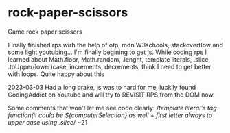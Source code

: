 # rock-paper-scissors

Game rock paper scissors

Finally finished rps wirh the help of otp, mdn W3schools, stackoverflow and some light youtubing...
I'm finally begining to get js.
While coding rps I learned about Math.floor, Math.random, .lenght, template literals, .slice, .toUpper(lower)case, increments, decrements, think I need to get better with loops.
Quite happy about this

2023-03-03 Had a long brake, js was to hard for me, luckily found CodingAddict on Youtube and will try to REVISIT RPS from the DOM now.

Some comments that won't let me see code clearly:
/_template literal's tag function(it could be ${computerSelection} as well + first letter always to upper case using .slice_/ ~21
